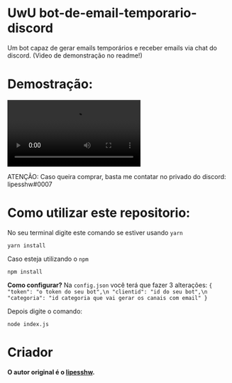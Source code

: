 # UwU bot-de-email-temporario-discord
Um bot capaz de gerar emails temporários e receber emails via chat do discord. (Video de demonstração no readme!)


# Demostração:
![](https://cdn.discordapp.com/attachments/1067599408750919790/1067620653685026927/temp.mp4)


ATENÇÃO: Caso queira comprar, basta me contatar no privado do discord: lipesshw#0007



# Como utilizar este repositorio:

No seu terminal digite este comando se estiver usando `yarn`
```
yarn install
````

Caso esteja utilizando o `npm`
```
npm install
```

**Como configurar?**
Na `config.json` você terá que fazer 3 alterações:
`{
    "token": "o token do seu bot",\n
    "clientid": "id do seu bot",\n
    "categoria": "id categoria que vai gerar os canais com email"
}`

Depois digite o comando:
```
node index.js
```

# Criador 
**O autor original é o [lipesshw](https://github.com/lipesshw).**
